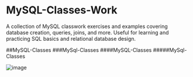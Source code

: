 # MySQL-Classes-Work
A collection of MySQL classwork exercises and examples covering database creation, queries, joins, and more. Useful for learning and practicing SQL basics and relational database design.

##MySQL-Classes
###MySql-Classes
####MySQL-Classes
#####MySql-Classes

![image](https://github.com/user-attachments/assets/a7afc00f-a3c4-4a64-be9f-a74dbe17abc1)
